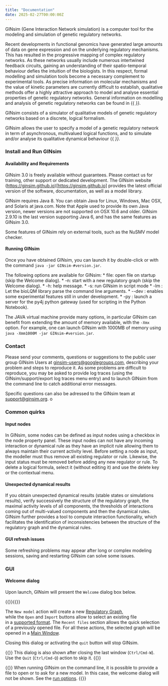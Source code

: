 ```yaml
---
title: "Documentation"
date: 2025-02-27T00:00:00Z
---
```


GINsim (Gene Interaction Network simulation) is a computer tool for the modeling and simulation of genetic regulatory networks.

Recent developments in functional genomics have generated large amounts of data on gene expression and on the underlying regulatory mechanisms. This has resulted in the progressive mapping of complex regulatory networks. As these networks usually include numerous intertwined feedback circuits, gaining an understanding of their spatio-temporal behaviour defies the intuition of the biologists. In this respect, formal modelling and simulation tools become a necessary complement to experimental tools. As precise information on molecular mechanisms and the value of kinetic parameters are currently difficult to establish, qualitative methods offer a highly attractive approach to model and analyse essential properties of genetic regulatory networks.
General information on modelling and analysis of genetic regulatory networks can be found in {{ <cite deJong2002> }}.

GINsim consists of a simulator of qualitative models of genetic regulatory networks based on a discrete, logical formalism.

GINsim allows the user to specify a model of a genetic regulatory network in term of asynchronous, multivalued logical functions, and to simulate and/or analyse its qualitative dynamical behaviour {{ <cite Chaouiya2012> }}.




### Install and Run GINsim

#### Availability and Requirements

GINsim 3.0 is freely available without guarantees.
Please contact us for training, other support or dedicated development.
The GINsim website (https://ginsim.github.io)[https://ginsim.github.io] provides the latest official version of the software, documentation, as well as a model library.

GINsim requires Java 8. 
You can obtain Java for Linux, Windows, Mac OSX, and Solaris at java.com.
Note that Apple used to provide its own Java version, newer versions are not supported on OSX 10.6 and older.
GINsim 2.9.10 is the last version supporting Java 6, and has the same features as GINsim 3.0.

Some features of GINsim rely on external tools, such as the NuSMV model checker.

#### Running GINsim
Once you have obtained GINsim, you can launch it by double-click or with the command `java -jar GINsim-#version.jar`.

The following options are available for GINsim:
    * file: open file on startup (skip the Welcome dialog).
    * -n: start with a new regulatory graph (skip the Welcome dialog).
    * -h: help message.
    * -s: run GINsim in script mode
    * -lm : Let the bioLQM library parse the command line arguments.
    * --dev : enables some experimental features still in under development.
    * -py : launch a server for the py4j python gateway (used for scripting in the Python Notebook).
    
The JAVA virtual machine provide many options, in particular GINsim can benefit from extending the amount of memory available, with the `-Xmx` option. For example, one can launch GINsim with 1000MB of memory using `java -Xmm1000M -jar GINsim-#version.jar`.


### Contact
Please send your comments, questions or suggestions to the public user group GINsim Users at ginsim-users@googlegroups.com, describing your problem and steps to reproduce it. 
As some problems are difficult to reproduce, you may be asked to provide log traces (using the GINsim/support/export log traces menu entry) and to launch GINsim from the command line to catch additional error messages.

Specific questions can also be adressed to the GINsim team at support@ginsim.org.
o


### Common quirks

#### Input nodes
In GINsim, some nodes can be defined as input nodes using a checkbox in the node property panel. These input nodes can not have any incoming interaction or dynamical rule as they have an implicit rule allowing them to always maintain their current activity level. Before setting a node as input, the modeller must thus remove all existing regulator or rule. Likewise, the input status must be removed before adding any new regulator or rule. To delete a logical formula, select it (without editing it) and use the delete key or the contextual menu.


#### Unexpected dynamical results
If you obtain unexpected dynamical results (stable states or simulations results), verify successively the structure of the regulatory graph, the maximal activity levels of all components, the thresholds of interactions coming out of multi-valued components and then the dynamical rules. GINsim further provides a tool to compute interaction functionality, which facilitates the identification of inconsistencies between the structure of the regulatory graph and the dynamical rules.


#### GUI refresh issues
Some refreshing problems may appear after long or complex modeling sessions, saving and restarting GINsim can solve some issues.


### GUI

#### Welcome dialog
Upon launch, GINsim will present the ``Welcome`` dialog box below.

{{<fig src="welcome.png" >}}{{</fig>}}

The ``New model`` action will create a new [Regulatory Graph](#regulatory-graph),       
while the ``Open`` and ``Import`` buttons allow to select an existing file      
in a [supported format](#formats).
The ``Recent files`` section allows the quick selection of a previously opened file.
For all these actions, the selected graph will be opened in a [Main Window](#main-window).


Closing this dialog or activating the ``quit`` button will stop GINsim.         


{{<notice>}}
This dialog is also shown after closing the last window (``Ctrl/Cmd-W``). Use the ``Quit`` (``Ctrl/Cmd-Q``) action to skip it.
{{</notice>}}

{{<notice>}}
When running GINsim on the command line, it is possible to provide a file to open or to
ask for a new model. In this case, the welcome dialog will not be shown. See the [run options](#install-and-run-ginsim).
{{</notice>}}

